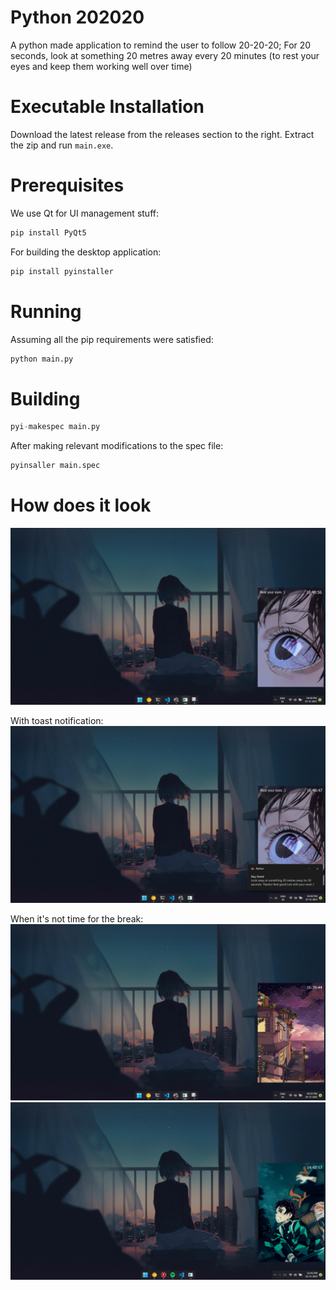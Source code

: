 # Python 202020
A python made application to remind the user to follow 20-20-20; For 20 seconds, look at something 20 metres away every 20 minutes (to rest your eyes and keep them working well over time)

# Executable Installation

Download the latest release from the releases section to the right. Extract the zip and run `main.exe`. 

# Prerequisites
We use Qt for UI management stuff:
```python
pip install PyQt5
```

For building the desktop application:
```python
pip install pyinstaller
```

# Running
Assuming all the pip requirements were satisfied:
```python
python main.py
```

# Building

```python
pyi-makespec main.py
```
After making relevant modifications to the spec file:
```python
pyinsaller main.spec
```

# How does it look

![alt text](./Demo/ActiveWONotification.png)

With toast notification:
![alt text](./Demo/ActiveWithNotification.png)

When it's not time for the break:
![alt text](./Demo/NotActive.png)
![alt text](./Demo/NotActiveAlt.png)
